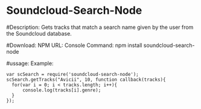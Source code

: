 # Soundcloud-Search-Node

#Description:
Gets tracks that match a search name given by the user from the Soundcloud database.

#Download:
NPM URL:
Console Command: npm install soundcloud-search-node

#ussage:
Example:
```node
var scSearch = require('soundcloud-search-node');
scSearch.getTracks("Avicii", 10, function callback(tracks){
  for(var i = 0; i < tracks.length; i++){
      console.log(tracks[i].genre);
  }
});
```
